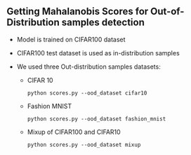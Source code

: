 ## Getting Mahalanobis Scores for Out-of-Distribution samples detection

- Model is trained on CIFAR100 dataset
- CIFAR100 test dataset is used as in-distribution samples
- We used three Out-distribution samples datasets:


  - CIFAR 10
    ``` 
    python scores.py --ood_dataset cifar10
    ```
  - Fashion MNIST
    ```
    python scores.py --ood_dataset fashion_mnist
    ```
  - Mixup of CIFAR100 and CIFAR10
    ```
    python scores.py --ood_dataset mixup
    ```
